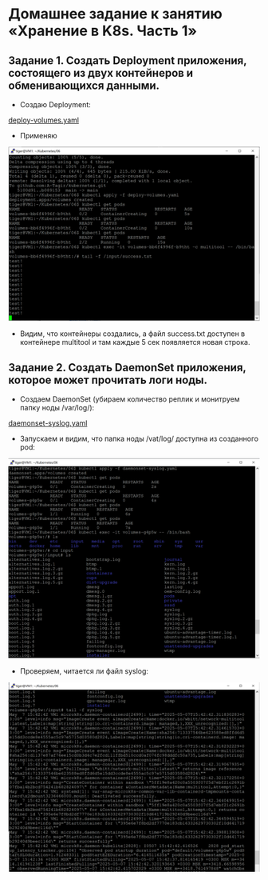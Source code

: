 # Домашнее задание к занятию «Хранение в K8s. Часть 1»

## Задание 1. Создать Deployment приложения, состоящего из двух контейнеров и обменивающихся данными.

* Создаю Deployment:

[deploy-volumes.yaml](https://github.com/A-Tagir/kubernetes/blob/main/06/deploy-volumes.yaml)

* Применяю

![test_ok](https://github.com/A-Tagir/kubernetes/blob/main/06/Kubernetes06_echo_ok.png)

* Видим, что контейнеры создались, а файл success.txt доступен в контейнере multitool и там каждые 5 сек появляется новая строка.

## Задание 2. Создать DaemonSet приложения, которое может прочитать логи ноды.

* Создаем DaemonSet (убираем количество реплик и монитруем папку ноды /var/log/):

[daemonset-syslog.yaml](https://github.com/A-Tagir/kubernetes/blob/main/06/daemonset-syslog.yaml)

* Запускаем и видим, что папка ноды /vat/log/ доступна из созданного pod:

![DaemonSet](https://github.com/A-Tagir/kubernetes/blob/main/06/Kubernetes06_DaemonSet.png)

* Проверяем, читается ли файл syslog:

![syslog](https://github.com/A-Tagir/kubernetes/blob/main/06/Kubernetes06_syslog.png)
